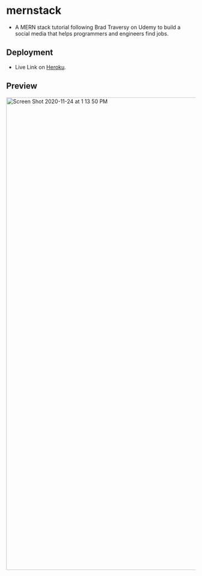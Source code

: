 # mernstack

- A MERN stack tutorial following Brad Traversy on Udemy to build a social media that helps programmers and engineers find jobs.

## Deployment

- Live Link on [Heroku](https://calm-beach-83427.herokuapp.com/).

## Preview

<img width="1255" alt="Screen Shot 2020-11-24 at 1 13 50 PM" src="https://user-images.githubusercontent.com/60044459/100146500-3ddf2a00-2e57-11eb-8fb6-3fe2146f3552.png">

